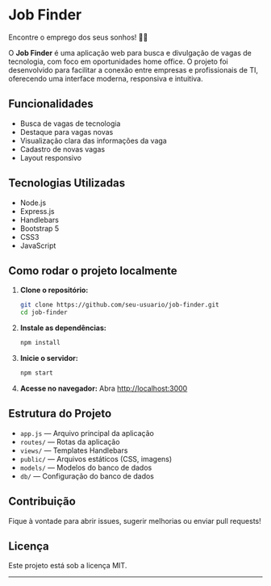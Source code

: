 ﻿# Job Finder

Encontre o emprego dos seus sonhos! 💼🚀

O **Job Finder** é uma aplicação web para busca e divulgação de vagas de tecnologia, com foco em oportunidades home office. O projeto foi desenvolvido para facilitar a conexão entre empresas e profissionais de TI, oferecendo uma interface moderna, responsiva e intuitiva.

## Funcionalidades
- Busca de vagas de tecnologia
- Destaque para vagas novas
- Visualização clara das informações da vaga
- Cadastro de novas vagas
- Layout responsivo

## Tecnologias Utilizadas
- Node.js
- Express.js
- Handlebars
- Bootstrap 5
- CSS3
- JavaScript

## Como rodar o projeto localmente

1. **Clone o repositório:**
   ```sh
   git clone https://github.com/seu-usuario/job-finder.git
   cd job-finder
   ```
2. **Instale as dependências:**
   ```sh
   npm install
   ```
3. **Inicie o servidor:**
   ```sh
   npm start
   ```
4. **Acesse no navegador:**
   Abra [http://localhost:3000](http://localhost:3000)

## Estrutura do Projeto
- `app.js` — Arquivo principal da aplicação
- `routes/` — Rotas da aplicação
- `views/` — Templates Handlebars
- `public/` — Arquivos estáticos (CSS, imagens)
- `models/` — Modelos do banco de dados
- `db/` — Configuração do banco de dados

## Contribuição
Fique à vontade para abrir issues, sugerir melhorias ou enviar pull requests!

## Licença
Este projeto está sob a licença MIT.

---


